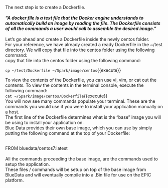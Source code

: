 The next step is to create a Dockerfile. \
<br>
<strong><i>"A docker file is a text file that the Docker engine understands to automatically build an image by reading the file. The Dockerfile consists of all the commands a user would call to assemble the desired image."</i></strong>
<br>
<br>
Let’s go ahead and create a Dockerfile inside the newly centos folder.
<br>
For your reference, we have already created a ready Dockerfile in the ~/test directory. We will copy that file into the centos folder using the following command:<br>
copy that file into the centos folder using the following command:<br>

`cp ~/test/Dockerfile ~/Spark/image/centos`{{execute}}

To view the contents of the Dockerfile, you can use vi, vim, or cat out the contents. To view the contents in the terminal console, execute the following command:<br>
`cat ~/Spark/image/centos/Dockerfile`{{execute}}
<br>
You will now see many commands populate your terminal. These are the commands you would use if you were to install your application manually on a host. 
<br>The first line of the Dockerfile determines what is the “base” image you will be using to install your application on. 
<br>Blue Data provides their own base image, which you can use by simply putting the following command at the top of your Dockerfile: 

<br>FROM bluedata/centos7:latest
<br>
<br>
All the commands proceeding the base image, are the commands used to setup the application. 
<br>These files / commands will be setup on top of the base image from BlueData and will eventually compile into a .Bin file for use on the EPIC platform. 
